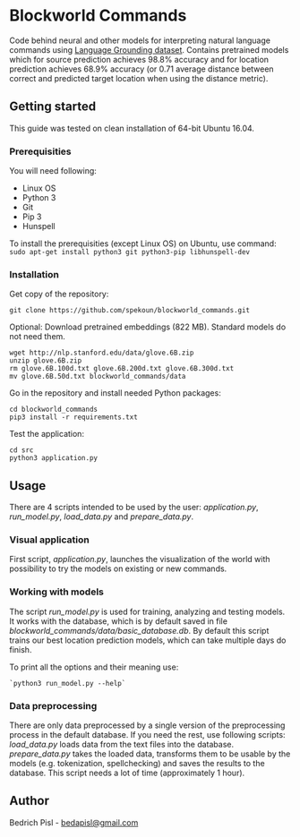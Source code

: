 # Blockworld Commands

Code behind neural and other models for interpreting natural language commands using [Language Grounding dataset](https://nlg.isi.edu/language-grounding/).
Contains pretrained models which for source prediction achieves 98.8% accuracy and for location prediction achieves 68.9% accuracy (or 0.71 average distance between correct and predicted target location when using the distance metric).

## Getting started 

This guide was tested on clean installation of 64-bit Ubuntu 16.04.

### Prerequisities

You will need following:

* Linux OS
* Python 3
* Git
* Pip 3	
* Hunspell

To install the prerequisities (except Linux OS) on Ubuntu, use command:
`sudo apt-get install python3 git python3-pip libhunspell-dev`


### Installation
Get copy of the repository:

`git clone https://github.com/spekoun/blockworld_commands.git`

Optional: Download pretrained embeddings (822 MB). Standard models do not need them.
	
```
wget http://nlp.stanford.edu/data/glove.6B.zip
unzip glove.6B.zip
rm glove.6B.100d.txt glove.6B.200d.txt glove.6B.300d.txt
mv glove.6B.50d.txt blockworld_commands/data
```

Go in the repository and install needed Python packages:
```
cd blockworld_commands
pip3 install -r requirements.txt
```

Test the application:
```
cd src
python3 application.py
```

## Usage

There are 4 scripts intended to be used by the user: *application.py*, *run_model.py*, *load_data.py* and *prepare_data.py*.

### Visual application
First script, *application.py*, launches the visualization of the world with possibility to try the models on existing or new commands.

### Working with models
The script *run_model.py* is used for training, analyzing and testing models.
It works with the database, which is by default saved in file *blockworld_commands/data/basic_database.db*.
By default this script trains our best location prediction models, which can take multiple days do finish.

To print all the options and their meaning use:
	
	`python3 run_model.py --help`

### Data preprocessing
There are only data preprocessed by a single version of the preprocessing process in the default database.
If you need the rest, use following scripts:
*load_data.py* loads data from the text files into the database.
*prepare_data.py* takes the loaded data, transforms them to be usable by the models (e.g. tokenization, spellchecking) and saves the results to the database.
This script needs a lot of time (approximately 1 hour).

## Author

Bedrich Pisl - bedapisl@gmail.com


